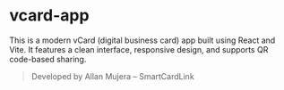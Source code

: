 # vcard-app

This is a modern vCard (digital business card) app built using React and Vite. It features a clean interface, responsive design, and supports QR code-based sharing.

> Developed by Allan Mujera – SmartCardLink
